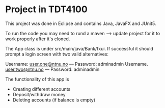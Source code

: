 # Project in TDT4100
This project was done in Eclipse and contains Java, JavaFX and JUnit5.

To run the code you may need to rund a maven –> update project for it to work properly after it's cloned. 

The App class is under src/main/java/Bank/fxui.
If successful it should prompt a login screen with two valid alternatives:

Username: user.one@ntnu.no –– Password: adminadmin
Username. user.two@ntnu.no –– Password: adminadmin
	
The functionality of this app is 
- Creating different accounts
- Deposit/withdraw money
- Deleting accounts (if balance is empty)
